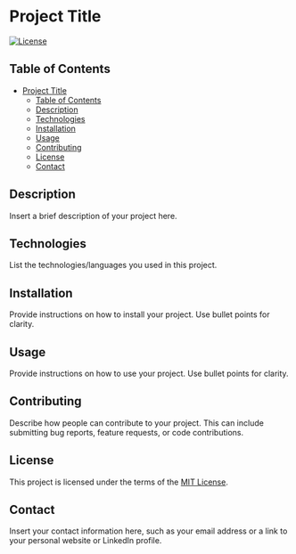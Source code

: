 # Project Title

[![License](https://img.shields.io/badge/License-MIT-blue.svg)](https://opensource.org/licenses/MIT)

## Table of Contents

- [Project Title](#project-title)
  - [Table of Contents](#table-of-contents)
  - [Description](#description)
  - [Technologies](#technologies)
  - [Installation](#installation)
  - [Usage](#usage)
  - [Contributing](#contributing)
  - [License](#license)
  - [Contact](#contact)

## Description

Insert a brief description of your project here.

## Technologies

List the technologies/languages you used in this project.

## Installation

Provide instructions on how to install your project. Use bullet points for clarity.

## Usage

Provide instructions on how to use your project. Use bullet points for clarity.

## Contributing

Describe how people can contribute to your project. This can include submitting bug reports, feature requests, or code contributions.

## License

This project is licensed under the terms of the [MIT License](https://opensource.org/licenses/MIT).

## Contact

Insert your contact information here, such as your email address or a link to your personal website or LinkedIn profile.


